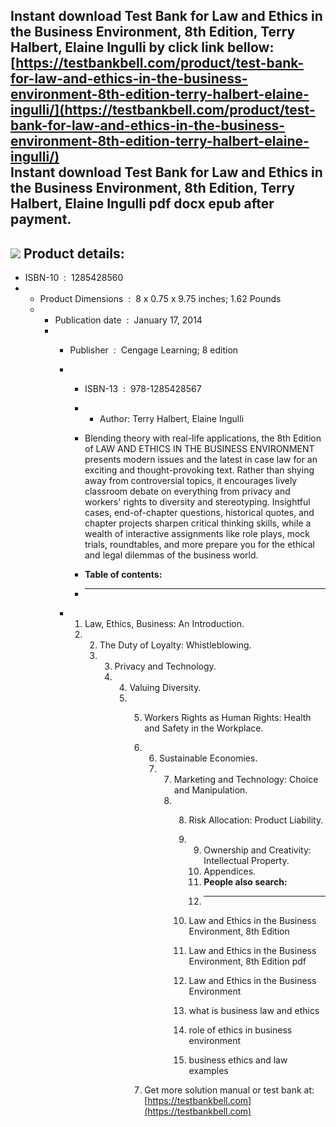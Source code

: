 Instant download **Test Bank for Law and Ethics in the Business Environment, 8th Edition, Terry Halbert, Elaine Ingulli** by click link bellow:  
[https://testbankbell.com/product/test-bank-for-law-and-ethics-in-the-business-environment-8th-edition-terry-halbert-elaine-ingulli/](https://testbankbell.com/product/test-bank-for-law-and-ethics-in-the-business-environment-8th-edition-terry-halbert-elaine-ingulli/)  
**Instant download Test Bank for Law and Ethics in the Business Environment, 8th Edition, Terry Halbert, Elaine Ingulli pdf docx epub after payment.**
------------------------------------------------------------------------------------------------------------------------------------------------------


![](https://testbankbell.com/wp-content/uploads/2023/05/1285428560_TestBank.jpg)
**Product details:**
--------------------


* ISBN-10 ‏ : ‎ 1285428560
* * Product Dimensions ‏ : ‎ 8 x 0.75 x 9.75 inches; 1.62 Pounds
  * * Publication date ‏ : ‎ January 17, 2014
    * * Publisher ‏ : ‎ Cengage Learning; 8 edition
      * * ISBN-13 ‏ : ‎ 978-1285428567
        * * Author: Terry Halbert, Elaine Ingulli
         
        * Blending theory with real-life applications, the 8th Edition of LAW AND ETHICS IN THE BUSINESS ENVIRONMENT presents modern issues and the latest in case law for an exciting and thought-provoking text. Rather than shying away from controversial topics, it encourages lively classroom debate on everything from privacy and workers' rights to diversity and stereotyping. Insightful cases, end-of-chapter questions, historical quotes, and chapter projects sharpen critical thinking skills, while a wealth of interactive assignments like role plays, mock trials, roundtables, and more prepare you for the ethical and legal dilemmas of the business world.
        * **Table of contents:**
        * ----------------------
       
      * 1. Law, Ethics, Business: An Introduction.
        2.  2. The Duty of Loyalty: Whistleblowing.
            3.  3. Privacy and Technology.
                4.  4. Valuing Diversity.
                    5.  5. Workers Rights as Human Rights: Health and Safety in the Workplace.
                        6.  6. Sustainable Economies.
                            7.  7. Marketing and Technology: Choice and Manipulation.
                                8.  8. Risk Allocation: Product Liability.
                                    9.  9. Ownership and Creativity: Intellectual Property.
                                        10.  Appendices.
                                        11.  **People also search:**
                                        12.  -----------------------
                                      
                                    10.  Law and Ethics in the Business Environment, 8th Edition
                                  
                                    11.  Law and Ethics in the Business Environment, 8th Edition pdf
                                  
                                    12.  Law and Ethics in the Business Environment
                                  
                                    13.  what is business law and ethics
                                  
                                    14.  role of ethics in business environment
                                  
                                    15.  business ethics and law examples
                                  
                        7.   Get more solution manual or test bank at: [https://testbankbell.com](https://testbankbell.com)
